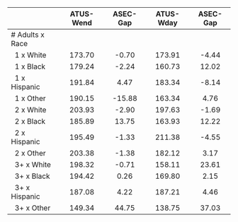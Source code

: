 
|                      |    ATUS-Wend |     ASEC-Gap |    ATUS-Wday |     ASEC-Gap |
| -------------------- | :----------: | :----------: | :----------: | :----------: |
| # Adults x Race      |              |              |              |              |
| &nbsp;&nbsp;1 x White |       173.70 |        -0.70 |       173.91 |        -4.44 |
| &nbsp;&nbsp;1 x Black |       179.24 |        -2.24 |       160.73 |        12.02 |
| &nbsp;&nbsp;1 x Hispanic |       191.84 |         4.47 |       183.34 |        -8.14 |
| &nbsp;&nbsp;1 x Other |       190.15 |       -15.88 |       163.34 |         4.76 |
| &nbsp;&nbsp;2 x White |       203.93 |        -2.90 |       197.63 |        -1.69 |
| &nbsp;&nbsp;2 x Black |       185.89 |        13.75 |       163.93 |        12.22 |
| &nbsp;&nbsp;2 x Hispanic |       195.49 |        -1.33 |       211.38 |        -4.55 |
| &nbsp;&nbsp;2 x Other |       203.38 |        -1.38 |       182.12 |         3.17 |
| &nbsp;&nbsp;3+ x White |       198.32 |        -0.71 |       158.11 |        23.61 |
| &nbsp;&nbsp;3+ x Black |       194.42 |         0.26 |       169.80 |         2.15 |
| &nbsp;&nbsp;3+ x Hispanic |       187.08 |         4.22 |       187.21 |         4.46 |
| &nbsp;&nbsp;3+ x Other |       149.34 |        44.75 |       138.75 |        37.03 |

